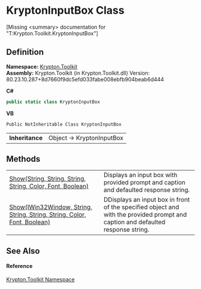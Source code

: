 # KryptonInputBox Class


\[Missing &lt;summary&gt; documentation for "T:Krypton.Toolkit.KryptonInputBox"\]



## Definition
**Namespace:** <a href="79d2eac2-21f4-54ff-7552-b20c33c30600.md">Krypton.Toolkit</a>  
**Assembly:** Krypton.Toolkit (in Krypton.Toolkit.dll) Version: 80.23.10.287+8d7660f9dc5efd033fabe008ebfb904beab6d444

**C#**
``` C#
public static class KryptonInputBox
```
**VB**
``` VB
Public NotInheritable Class KryptonInputBox
```

<table><tr><td><strong>Inheritance</strong></td><td>Object  →  KryptonInputBox</td></tr>
</table>



## Methods
<table>
<tr>
<td><a href="f83ef442-c87d-7f9a-7122-8f426780ca57.md">Show(String, String, String, String, Color, Font, Boolean)</a></td>
<td>Displays an input box with provided prompt and caption and defaulted response string.</td></tr>
<tr>
<td><a href="45cc5043-f60f-6900-dab0-33d9b5d1ad92.md">Show(IWin32Window, String, String, String, String, Color, Font, Boolean)</a></td>
<td>DDisplays an input box in front of the specified object and with the provided prompt and caption and defaulted response string.</td></tr>
</table>

## See Also


#### Reference
<a href="79d2eac2-21f4-54ff-7552-b20c33c30600.md">Krypton.Toolkit Namespace</a>  
